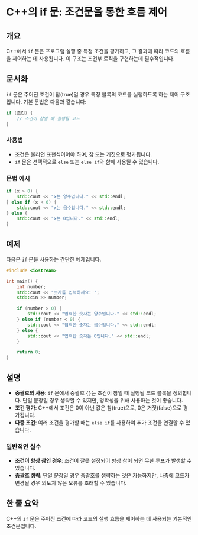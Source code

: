 <!--
Meta Description: # C++의 if 문: 조건문을 통한 흐름 제어 ## 개요 C++에서 `if` 문은 프로그램 실행 중 특정 조건을 평가하고, 그 결과에 따라 코드의 흐름을 제어하는 데 사용됩니다. 이 구조는 조건부 로직을 구현하는데 필수적입니다. ## 문서화 `if` 문은 주어진 조건...
Meta Keywords: std, else, cout, endl, 조건이
-->

# C++의 if 문: 조건문을 통한 흐름 제어

## 개요
C++에서 `if` 문은 프로그램 실행 중 특정 조건을 평가하고, 그 결과에 따라 코드의 흐름을 제어하는 데 사용됩니다. 이 구조는 조건부 로직을 구현하는데 필수적입니다.

## 문서화
`if` 문은 주어진 조건이 참(true)일 경우 특정 블록의 코드를 실행하도록 하는 제어 구조입니다. 기본 문법은 다음과 같습니다:

```cpp
if (조건) {
    // 조건이 참일 때 실행될 코드
}
```

### 사용법
- 조건은 불리언 표현식이어야 하며, 참 또는 거짓으로 평가됩니다.
- `if` 문은 선택적으로 `else` 또는 `else if`와 함께 사용될 수 있습니다.

### 문법 예시
```cpp
if (x > 0) {
    std::cout << "x는 양수입니다." << std::endl;
} else if (x < 0) {
    std::cout << "x는 음수입니다." << std::endl;
} else {
    std::cout << "x는 0입니다." << std::endl;
}
```

## 예제
다음은 `if` 문을 사용하는 간단한 예제입니다.

```cpp
#include <iostream>

int main() {
    int number;
    std::cout << "숫자를 입력하세요: ";
    std::cin >> number;

    if (number > 0) {
        std::cout << "입력한 숫자는 양수입니다." << std::endl;
    } else if (number < 0) {
        std::cout << "입력한 숫자는 음수입니다." << std::endl;
    } else {
        std::cout << "입력한 숫자는 0입니다." << std::endl;
    }

    return 0;
}
```

## 설명
- **중괄호의 사용**: `if` 문에서 중괄호 `{}`는 조건이 참일 때 실행될 코드 블록을 정의합니다. 단일 문장일 경우 생략할 수 있지만, 명확성을 위해 사용하는 것이 좋습니다.
- **조건 평가**: C++에서 조건은 0이 아닌 값은 참(true)으로, 0은 거짓(false)으로 평가됩니다.
- **다중 조건**: 여러 조건을 평가할 때는 `else if`를 사용하여 추가 조건을 연결할 수 있습니다.

### 일반적인 실수
- **조건이 항상 참인 경우**: 조건이 잘못 설정되어 항상 참이 되면 무한 루프가 발생할 수 있습니다.
- **중괄호 생략**: 단일 문장일 경우 중괄호를 생략하는 것은 가능하지만, 나중에 코드가 변경될 경우 의도치 않은 오류를 초래할 수 있습니다.

## 한 줄 요약
C++의 `if` 문은 주어진 조건에 따라 코드의 실행 흐름을 제어하는 데 사용되는 기본적인 조건문입니다.